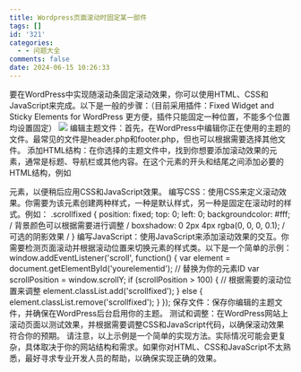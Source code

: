```yaml
---
title: Wordpress页面滚动时固定某一部件
tags: []
id: '321'
categories:
  - - 问题大全
comments: false
date: 2024-06-15 10:26:33
---
```


要在WordPress中实现随滚动条固定滚动效果，你可以使用HTML、CSS和JavaScript来完成。以下是一般的步骤：（目前采用插件：Fixed Widget and Sticky Elements for WordPress 更方便，插件只能固定一种位置，不能多个位置均设置固定） ![](http://www.smalljia.site/wp-content/uploads/2024/06/微信截图_20240615102800.jpg) 编辑主题文件：首先，在WordPress中编辑你正在使用的主题的文件。最常见的文件是header.php和footer.php，但也可以根据需要选择其他文件。 添加HTML结构：在你选择的主题文件中，找到你想要添加滚动效果的元素，通常是标题、导航栏或其他内容。在这个元素的开头和结尾之间添加必要的HTML结构，例如<div>元素，以便稍后应用CSS和JavaScript效果。 编写CSS：使用CSS来定义滚动效果。你需要为该元素创建两种样式，一种是默认样式，另一种是固定在滚动时的样式。例如： .scrollfixed { position: fixed; top: 0; left: 0; backgroundcolor: #fff; / 背景颜色可以根据需要进行调整 / boxshadow: 0 2px 4px rgba(0, 0, 0, 0.1); / 可选的阴影效果 / } 编写JavaScript：使用JavaScript来添加滚动效果的交互。你需要检测页面滚动并根据滚动位置来切换元素的样式类。以下是一个简单的示例： window.addEventListener('scroll', function() { var element = document.getElementById('yourelementid'); // 替换为你的元素ID var scrollPosition = window.scrollY; if (scrollPosition > 100) { // 根据需要的滚动位置来调整 element.classList.add('scrollfixed'); } else { element.classList.remove('scrollfixed'); } }); 保存文件：保存你编辑的主题文件，并确保在WordPress后台启用你的主题。 测试和调整：在WordPress网站上滚动页面以测试效果，并根据需要调整CSS和JavaScript代码，以确保滚动效果符合你的预期。 请注意，以上示例是一个简单的实现方法。实际情况可能会更复杂，具体取决于你的网站结构和需求。如果你对HTML、CSS和JavaScript不太熟悉，最好寻求专业开发人员的帮助，以确保实现正确的效果。